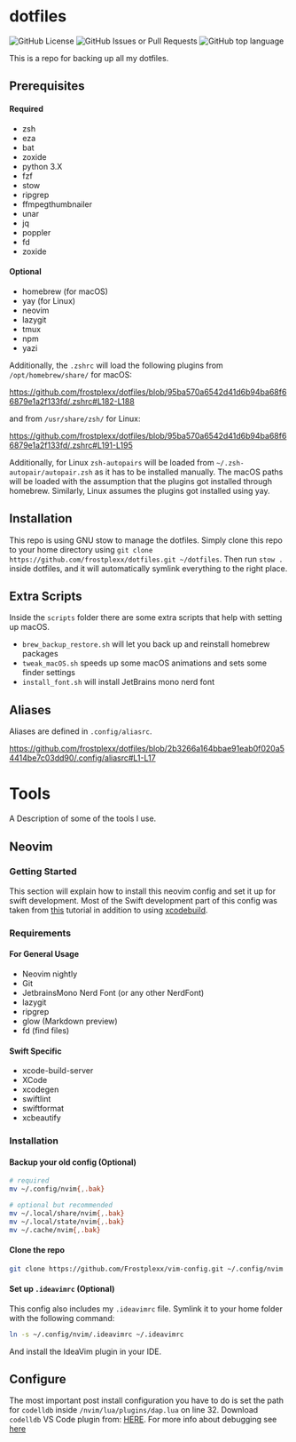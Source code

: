 # dotfiles

![GitHub License](https://img.shields.io/github/license/Frostplexx/dotfiles)
![GitHub Issues or Pull Requests](https://img.shields.io/github/issues/Frostplexx/dotfiles)
![GitHub top language](https://img.shields.io/github/languages/top/Frostplexx/dotfiles)

This is a repo for backing up all my dotfiles.

## Prerequisites

#### Required

- zsh
- eza
- bat
- zoxide
- python 3.X
- fzf
- stow
- ripgrep
- ffmpegthumbnailer
- unar
- jq
- poppler
- fd
- zoxide

#### Optional

- homebrew (for macOS)
- yay (for Linux)
- neovim
- lazygit
- tmux
- npm
- yazi

Additionally, the `.zshrc` will load the following plugins from `/opt/homebrew/share/` for macOS:

https://github.com/frostplexx/dotfiles/blob/95ba570a6542d41d6b94ba68f66879e1a2f133fd/.zshrc#L182-L188

and from `/usr/share/zsh/` for Linux:

https://github.com/frostplexx/dotfiles/blob/95ba570a6542d41d6b94ba68f66879e1a2f133fd/.zshrc#L191-L195

Additionally, for Linux `zsh-autopairs` will be loaded from `~/.zsh-autopair/autopair.zsh` as it has to be installed manually.
The macOS paths will be loaded with the assumption that the plugins got installed through homebrew. Similarly, Linux assumes the plugins got installed using yay.

## Installation

This repo is using GNU stow to manage the dotfiles. Simply clone this repo to your home directory using
`git clone https://github.com/frostplexx/dotfiles.git ~/dotfiles`. Then run `stow .` inside dotfiles, and it will automatically symlink
everything to the right place.

## Extra Scripts

Inside the `scripts` folder there are some extra scripts that help with setting up macOS.

- `brew_backup_restore.sh` will let you back up and reinstall homebrew packages
- `tweak_macOS.sh` speeds up some macOS animations and sets some finder settings
- `install_font.sh` will install JetBrains mono nerd font

## Aliases

Aliases are defined in `.config/aliasrc`.

https://github.com/frostplexx/dotfiles/blob/2b3266a164bbae91eab0f020a54414be7c03dd90/.config/aliasrc#L1-L17

# Tools

A Description of some of the tools I use.

## Neovim

### Getting Started

This section will explain how to install this neovim config and set it up for swift development. Most of the Swift development part of this config was taken
from [this](https://wojciechkulik.pl/ios/how-to-develop-ios-and-macos-apps-in-other-ides-like-neovim-or-vs-code) tutorial in addition to using [xcodebuild](https://github.com/wojciech-kulik/xcodebuild.nvim).

### Requirements

#### For General Usage

- Neovim nightly
- Git
- JetbrainsMono Nerd Font (or any other NerdFont)
- lazygit
- ripgrep
- glow (Markdown preview)
- fd (find files)

#### Swift Specific

- xcode-build-server
- XCode
- xcodegen
- swiftlint
- swiftformat
- xcbeautify

### Installation

#### Backup your old config (Optional)

```bash
# required
mv ~/.config/nvim{,.bak}

# optional but recommended
mv ~/.local/share/nvim{,.bak}
mv ~/.local/state/nvim{,.bak}
mv ~/.cache/nvim{,.bak}
```

#### Clone the repo

```bash
git clone https://github.com/Frostplexx/vim-config.git ~/.config/nvim
```

#### Set up `.ideavimrc` (Optional)

This config also includes my `.ideavimrc` file. Symlink it to your home folder with the following command:

```bash
ln -s ~/.config/nvim/.ideavimrc ~/.ideavimrc
```

And install the IdeaVim plugin in your IDE.

## Configure

The most important post install configuration you have to do is set the path for `codelldb` inside `/nvim/lua/plugins/dap.lua` on line 32.
Download `codelldb` VS Code plugin from: [HERE](https://github.com/vadimcn/codelldb/releases). For more info about debugging see [here](https://github.com/wojciech-kulik/xcodebuild.nvim?tab=readme-ov-file)

